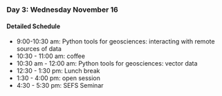 ### Day 3: Wednesday November 16

#### Detailed Schedule

* 9:00-10:30 am: Python tools for geosciences: interacting with remote sources of data
* 10:30 - 11:00 am: coffee
* 10:30 am - 12:00 am: Python tools for geosciences: vector data
* 12:30 - 1:30 pm: Lunch break
* 1:30 - 4:00 pm: open session 
* 4:30 - 5:30 pm: SEFS Seminar